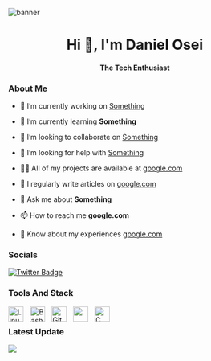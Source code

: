 ![banner](https://github.com/di-ke/di-ke/blob/main/banner.png)

<h1 align="center">Hi 👋, I'm Daniel Osei</h1>
<h4 align="center">The Tech Enthusiast</h4>

### About Me
- 🔭 I’m currently working on [Something](google.com)

- 🌱 I’m currently learning **Something**

- 👯 I’m looking to collaborate on [Something](google.com)

- 🤝 I’m looking for help with [Something](google.com)

- 👨‍💻 All of my projects are available at [google.com](google.com)

- 📝 I regularly write articles on [google.com](google.com)

- 💬 Ask me about **Something**

- 📫 How to reach me **google.com**

- 📄 Know about my experiences [google.com](google.com)

### Socials
[![Twitter Badge](https://img.shields.io/badge/-Twitter-00acee?style=flat-square&logo=Twitter&logoColor=white)](https://twitter.com/0F_dike)


### Tools And Stack

<img align="left" alt="Linux" width="30px" style="padding-right:10px;" src="https://cdn.jsdelivr.net/gh/devicons/devicon/icons/linux/linux-original.svg" />
<img align="left" alt="Bash" width="30px" style="padding-right:10px;" src="https://cdn.jsdelivr.net/gh/devicons/devicon/icons/bash/bash-original.svg" />
<img align="left" alt="Git" width="30px" style="padding-right:10px;" src="https://cdn.jsdelivr.net/gh/devicons/devicon/icons/git/git-original.svg" />
<img align="left" alt="GitHub" width="30px" style="padding-right:10px; color: white;" src="https://cdn.jsdelivr.net/gh/devicons/devicon/icons/github/github-original.svg" />
<img align="left" alt="C" width="30px" style="padding-right:10px;" src="https://cdn.jsdelivr.net/gh/devicons/devicon/icons/c/c-original.svg" />

<br />

### Latest Update
<a href="https://github.com/VishwaGauravIn/github-twitter-card-embed"><img src="https://gtce.itsvg.in/api?username=TenisonDanny&theme=dracula&response=true&border=true&time=true&icon=default"/></a>

